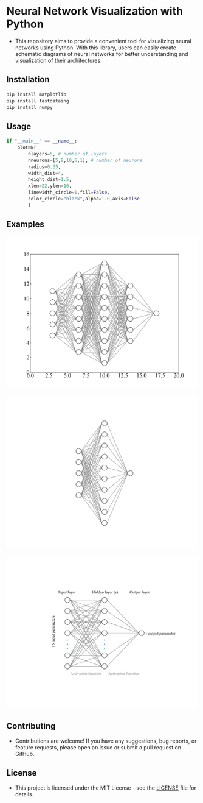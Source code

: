# Neural Network Visualization with Python

- This repository aims to provide a convenient tool for visualizing neural networks using Python. With this library, users can easily create schematic diagrams of neural networks for better understanding and visualization of their architectures.

## Installation

```bash
pip install matplotlib
pip install fastdataing
pip install numpy
```

## Usage

```python
if "__main__" == __name__:
	plotNN(
		nlayers=5, # number of layers
		nneurons=[5,8,10,6,1], # number of neurons
		radius=0.35,
		width_dist=4,
		height_dist=1.5,
		xlen=22,ylen=16,
		linewidth_circle=1,fill=False,
		color_circle="black",alpha=1.0,axis=False
		)
```

## Examples

![](./5.png)

![](./3.png)

![](./simplify.png)

## Contributing

- Contributions are welcome! If you have any suggestions, bug reports, or feature requests, please open an issue or submit a pull request on GitHub.



## License

- This project is licensed under the MIT License - see the [LICENSE](./LICENSE) file for details.
